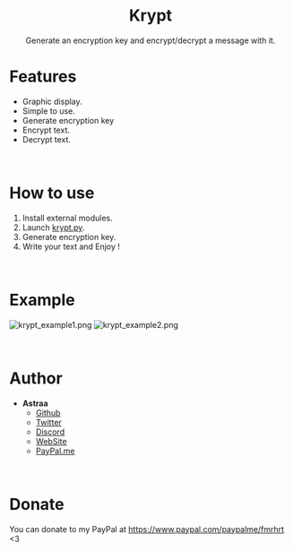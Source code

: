 <h1 align="center">Krypt</h1>
<p align="center">Generate an encryption key and encrypt/decrypt a message with it.</p>

# Features
 - Graphic display.
 - Simple to use.
 - Generate encryption key
 - Encrypt text.
 - Decrypt text.

<br>

# How to use
 1. Install external modules.
 2. Launch [krypt.py](krypt.py).
 3. Generate encryption key.
 4. Write your text and Enjoy !
 
<br>

# Example
![krypt_example1.png](https://cdn.discordapp.com/attachments/778283706388709376/880756385699229696/unknown.png)
![krypt_example2.png](https://cdn.discordapp.com/attachments/778283706388709376/880756531958804501/unknown.png)
 
<br>

# Author
- **Astraa**
    - [Github](https://github.com/AstraaDev)
    - [Twitter](https://twitter.com/AstraaDev)
    - [Discord](https://discord.gg/pUZrFnabvd)
    - [WebSite](http://astraadev.club/)
    - [PayPal.me](https://www.paypal.com/paypalme/fmrhrt)

<br>

# Donate
You can donate to my PayPal at https://www.paypal.com/paypalme/fmrhrt <3
